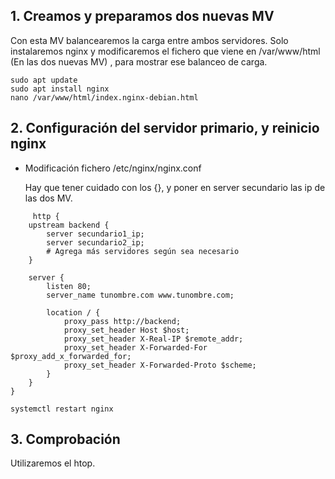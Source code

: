 ## 1. Creamos y preparamos dos nuevas MV

   Con esta MV balancearemos la carga entre ambos servidores. Solo instalaremos nginx y modificaremos el fichero que viene en /var/www/html (En las dos nuevas MV) , para mostrar ese balanceo de carga.

```
sudo apt update
sudo apt install nginx
nano /var/www/html/index.nginx-debian.html
 ```

## 2. Configuración del servidor primario, y reinicio nginx

   * Modificación fichero /etc/nginx/nginx.conf

     Hay que tener cuidado con los {}, y poner en server secundario las ip de las dos MV.

```
     http {
    upstream backend {
        server secundario1_ip;
        server secundario2_ip;
        # Agrega más servidores según sea necesario
    }

    server {
        listen 80;
        server_name tunombre.com www.tunombre.com;

        location / {
            proxy_pass http://backend;
            proxy_set_header Host $host;
            proxy_set_header X-Real-IP $remote_addr;
            proxy_set_header X-Forwarded-For $proxy_add_x_forwarded_for;
            proxy_set_header X-Forwarded-Proto $scheme;
        }
    }
}

systemctl restart nginx
```

## 3. Comprobación

Utilizaremos el htop.

